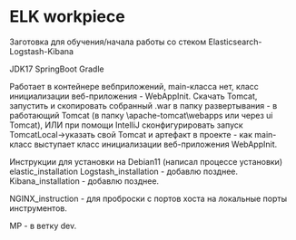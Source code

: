 # ELK workpiece
Заготовка для обучения/начала работы со стеком Elasticsearch-Logstash-Kibana

JDK17
SpringBoot
Gradle

Работает в контейнере вебприложений, main-класса нет, класс инициализации веб-приложения - WebAppInit.
Скачать Tomcat, запустить и скопировать собранный .war в папку развертывания - в работающий Tomcat (в папку \apache-tomcat\webapps или через ui Tomcat), ИЛИ при помощи IntelliJ сконфигурировать запуск TomcatLocal->указать свой Tomcat и артефакт в проекте - как main-класс выступает класс инициализации веб-приложения WebAppInit.


Инструкции для установки на Debian11 (написал процессе установки)
elastic_installation
Logstash_installation  - добавлю позднее.
Kibana_installation - добавлю позднее.

NGINX_instruction - для проброски с портов хоста на локальные порты инструментов.

МР - в ветку dev. 